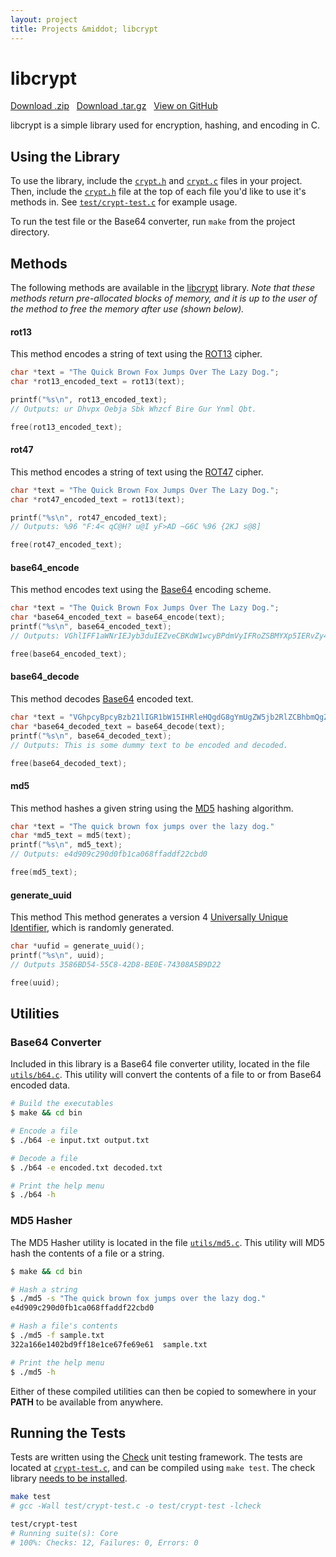 ```yaml
---
layout: project
title: Projects &middot; libcrypt
---
```


# libcrypt

<i class="icon-cloud-download"></i> <a href="https://github.com/caseyscarborough/libcrypt/zipball/master">Download .zip</a> &nbsp; 
<i class="icon-cloud-download"></i> <a href="https://github.com/caseyscarborough/libcrypt/tarball/master">Download .tar.gz</a> &nbsp; 
<i class="icon-github"></i> <a href="https://github.com/caseyscarborough/libcrypt">View on GitHub</a>

libcrypt is a simple library used for encryption, hashing, and encoding in C.

## Using the Library

To use the library, include the [`crypt.h`](https://github.com/caseyscarborough/libcrypt/blob/master/src/crypt.h) and [`crypt.c`](https://github.com/caseyscarborough/libcrypt/blob/master/src/crypt.c) files in your project. Then, include the [`crypt.h`](https://github.com/caseyscarborough/libcrypt/blob/master/src/crypt.h) file at the top of each file you'd like to use it's methods in. See [`test/crypt-test.c`](https://github.com/caseyscarborough/libcrypt/blob/master/test/crypt-test.c) for example usage.

To run the test file or the Base64 converter, run `make` from the project directory.

## Methods

The following methods are available in the [libcrypt](https://github.com/caseyscarborough/libcrypt) library. _Note that these methods return pre-allocated blocks of memory, and it is up to the user of the method to free the memory after use (shown below)._

#### rot13

This method encodes a string of text using the [ROT13](http://en.wikipedia.org/wiki/ROT13) cipher.

```cpp
char *text = "The Quick Brown Fox Jumps Over The Lazy Dog.";
char *rot13_encoded_text = rot13(text);

printf("%s\n", rot13_encoded_text);
// Outputs: ur Dhvpx Oebja Sbk Whzcf Bire Gur Ynml Qbt.

free(rot13_encoded_text);
```

#### rot47

This method encodes a string of text using the [ROT47](http://en.wikipedia.org/wiki/ROT47#Variants) cipher.

```cpp
char *text = "The Quick Brown Fox Jumps Over The Lazy Dog.";
char *rot47_encoded_text = rot13(text);

printf("%s\n", rot47_encoded_text);
// Outputs: %96 "F:4< qC@H? u@I yF>AD ~G6C %96 {2KJ s@8]

free(rot47_encoded_text);
```

#### base64_encode

This method encodes text using the [Base64](http://en.wikipedia.org/wiki/Base64) encoding scheme.

```cpp
char *text = "The Quick Brown Fox Jumps Over The Lazy Dog.";
char *base64_encoded_text = base64_encode(text);
printf("%s\n", base64_encoded_text);
// Outputs: VGhlIFF1aWNrIEJyb3duIEZveCBKdW1wcyBPdmVyIFRoZSBMYXp5IERvZy4=

free(base64_encoded_text);
```

#### base64_decode

This method decodes [Base64](http://en.wikipedia.org/wiki/Base64) encoded text.

```cpp
char *text = "VGhpcyBpcyBzb21lIGR1bW15IHRleHQgdG8gYmUgZW5jb2RlZCBhbmQgZGVjb2RlZC4=";
char *base64_decoded_text = base64_decode(text);
printf("%s\n", base64_decoded_text);
// Outputs: This is some dummy text to be encoded and decoded.

free(base64_decoded_text);
```

#### md5

This method hashes a given string using the [MD5](http://en.wikipedia.org/wiki/MD5) hashing algorithm.

```cpp
char *text = "The quick brown fox jumps over the lazy dog."
char *md5_text = md5(text);
printf("%s\n", md5_text);
// Outputs: e4d909c290d0fb1ca068ffaddf22cbd0

free(md5_text);
```

#### generate_uuid

This method This method generates a version 4 [Universally Unique Identifier](http://en.wikipedia.org/wiki/Universally_unique_identifier#Version_4_.28random.29), which is randomly generated.

```cpp
char *uufid = generate_uuid();
printf("%s\n", uuid);
// Outputs 3586BD54-55C8-42D8-BE0E-74308A5B9D22

free(uuid);
```

## Utilities

### Base64 Converter

Included in this library is a Base64 file converter utility, located in the file [`utils/b64.c`](https://github.com/caseyscarborough/libcrypt/blob/master/utils/b64.c). This utility will convert the contents of a file to or from Base64 encoded data.

```bash
# Build the executables
$ make && cd bin

# Encode a file
$ ./b64 -e input.txt output.txt

# Decode a file
$ ./b64 -e encoded.txt decoded.txt

# Print the help menu
$ ./b64 -h
```

### MD5 Hasher

The MD5 Hasher utility is located in the file [`utils/md5.c`](https://github.com/caseyscarborough/libcrypt/blob/master/utils/md5.c). This utility will MD5 hash the contents of a file or a string.

```bash
$ make && cd bin

# Hash a string
$ ./md5 -s "The quick brown fox jumps over the lazy dog."
e4d909c290d0fb1ca068ffaddf22cbd0

# Hash a file's contents
$ ./md5 -f sample.txt
322a166e1402bd9ff18e1ce67fe69e61  sample.txt

# Print the help menu
$ ./md5 -h
```

Either of these compiled utilities can then be copied to somewhere in your __PATH__ to be available from anywhere.

## Running the Tests

Tests are written using the [Check](http://check.sourceforge.net/) unit testing framework. The tests are located at [`crypt-test.c`](https://github.com/caseyscarborough/libcrypt/blob/master/test/crypt-test.c), and can be compiled using `make test`. The check library [needs to be installed](http://check.sourceforge.net/web/install.html).

```bash
make test
# gcc -Wall test/crypt-test.c -o test/crypt-test -lcheck

test/crypt-test
# Running suite(s): Core
# 100%: Checks: 12, Failures: 0, Errors: 0
```
